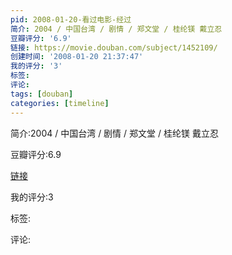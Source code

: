 ```yaml
---
pid: 2008-01-20-看过电影-经过
简介: 2004 / 中国台湾 / 剧情 / 郑文堂 / 桂纶镁 戴立忍
豆瓣评分: '6.9'
链接: https://movie.douban.com/subject/1452109/
创建时间: '2008-01-20 21:37:47'
我的评分: '3'
标签:
评论:
tags: [douban]
categories: [timeline]
---
```

简介:2004 / 中国台湾 / 剧情 / 郑文堂 / 桂纶镁 戴立忍

豆瓣评分:6.9

[链接](https://movie.douban.com/subject/1452109/)

我的评分:3

标签:

评论:

